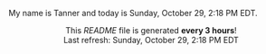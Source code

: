 My name is Tanner and today is Sunday, October 29, 2:18 PM EDT.

<p align="center">This <i>README</i> file is generated <b>every 3 hours</b>!</br>Last refresh: Sunday, October 29, 2:18 PM EDT<br /></p>
